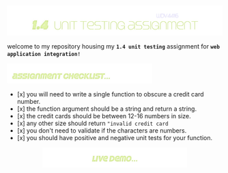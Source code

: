 <p align="center">
  <img src="./assets/banner.png" alt="assignment banner" width="650">
</p> 
welcome to my repository housing my <code><b>1.4 unit testing</b></code> assignment for <code><b>web application integration!</code></b> 
<br>

<p align="left">
<img src="./assets/checklistbanner.png" alt="checklist banner" width="340">
  <ul>
    <li>[x] you will need to write a single function to obscure a credit card number.</li>
    <li>[x] the function argument should be a string and return a string.</li>
    <li>[x] the credit cards should be between 12-16 numbers in size.</li>
    <li>[x] any other size should return <code>"invalid credit card</code></li>
    <li>[x] you don't need to validate if the characters are numbers.</li>
    <li>[x] you should have positive and negative unit tests for your function.</li>
  </ul>
</p> 

<p align="center"><img src="./assets/demobanner.png" alt="live demo banner" width="340"></p>
